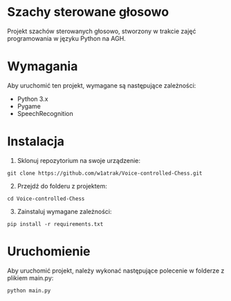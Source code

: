 # Szachy sterowane głosowo 

Projekt szachów sterowanych głosowo, stworzony w trakcie zajęć programowania w języku Python na AGH. 



# Wymagania
Aby uruchomić ten projekt, wymagane są następujące zależności:
* Python 3.x
* Pygame 
* SpeechRecognition

# Instalacja 
1. Sklonuj repozytorium na swoje urządzenie:


```git clone https://github.com/w1atrak/Voice-controlled-Chess.git```

2. Przejdź do folderu z projektem:

```cd Voice-controlled-Chess```

3. Zainstaluj wymagane zależności:

```pip install -r requirements.txt```

# Uruchomienie
Aby uruchomić projekt, należy wykonać następujące polecenie w folderze z plikiem main.py:

```python main.py```